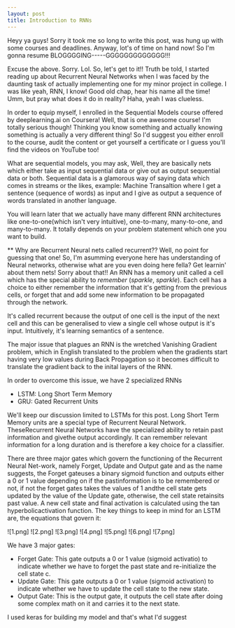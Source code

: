 ```yaml
---
layout: post
title: Introduction to RNNs
---
```

Heyy ya guys! Sorry it took me so long to write this post, was hung up with some courses and deadlines. Anyway, lot's of time on hand now! So I'm gonna resume BLOGGGGING-----GGGGGGGGGGGGG!!!

Excuse the above. Sorry. Lol. So, let's get to it!!
Truth be told, I started reading up about Recurrent Neural Networks when I was faced by the daunting task of actually implementing one for my minor project in college. 
I was like yeah, RNN, I know! Good old chap, hear his name all the time! Umm, but pray what does it do in reality? Haha, yeah I was clueless.

In order to equip myself, I enrolled in the Sequential Models course offered by deeplearning.ai on Coursera! Well, that is one awesome course! I'm totally serious though! Thinking you know something and actually knowing something is actually a very different thing! So I'd suggest you either enroll to the course, audit the content or get yourself a certificate or I guess you'll find the videos on YouTube too!

What are sequential models, you may ask, Well, they are basically nets which either take as input sequential data or give out as output sequential data or both. Sequential data is a glamorous way of saying data which comes in streams or the likes, example: Machine Transaltion where I get a sentence (sequence of words) as input and I give as output a sequence of words translated in another language.

You will learn later that we actually have many different RNN architectures like one-to-one(which isn't very intuitive), one-to-many, many-to-one, and many-to-many. It totally depends on your problem statement which one you want to build.

** Why are Recurrent Neural nets called recurrent??
Well, no point for guessing that one! So, I'm asumming everyone here has understanding of Neural networks, otherwise what are you even doing here fella? Get learnin' about them nets! Sorry about that!!
An RNN has a memory unit called a cell which has the special ability to *remember* (*sparkle*, *sparkle*). Each cell has a choice to either remember the information that it's getting from the previous cells, or forget that and add some new information to be propagated through the network.

It's called recurrent because the output of one cell is the input of the next cell and this can be generalised to view a single cell whose output is it's input. Intuitively, it's learning semantics of a sentence.

The major issue that plagues an RNN is the wretched Vanishing Gradient problem, which in English translated to the problem when the gradients start having very low values during Back Propagation so it becomes difficult to translate the gradient back to the inital layers of the RNN.

In order to overcome this issue, we have 2 specialized RNNs
* LSTM: Long Short Term Memory
* GRU: Gated Recurrent Units

We'll keep our discussion limited to LSTMs for this post.
Long Short Term Memory units are a special type of Recurrent Neural Network.  TheseRecurrent Neural Networks have the specialized ability to retain past information and givethe output accordingly.  It can remember relevant information for a long duration and is therefore a key choice for a classifier.

There are three major gates which govern the functioning of the Recurrent Neural Net-work, namely Forget, Update and Output gate and as the name suggests, the Forget gateuses a binary sigmoid function and outputs either a 0 or 1 value depending on if the pastinformation is to be remembered or not, if not the forget gates takes the values of 1 andthe cell state gets updated by the value of the Update gate, otherwise, the cell state retainsits past value.  A new cell state and final activation is calculated using the tan hyperbolicactivation function.
The key things to keep in mind for an LSTM are, the equations that govern it:


![1.png]
![2.png]
![3.png]
![4.png]
![5.png]
![6.png]
![7.png]

We have 3 major gates:
* Forget Gate: This gate outputs a 0 or 1 value (sigmoid activatio) to indicate whether we have to forget the past state and re-initialize the cell state c.
* Update Gate: This gate outputs a 0 or 1 value (sigmoid activation) to indicate whether we have to update the cell state to the new state.
* Output Gate: This is the output gate, it outputs the cell state after doing some complex math on it and carries it to the next state.
  
I used keras for building my model and that's what I'd suggest

